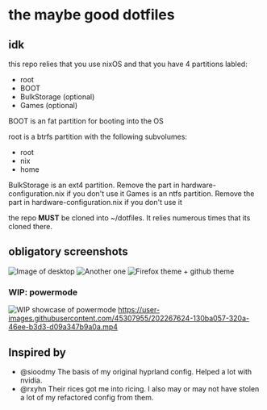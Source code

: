 # the maybe good dotfiles

## idk

this repo relies that you use nixOS and that you have 4 partitions labled:

- root
- BOOT
- BulkStorage (optional)
- Games (optional)

BOOT is an fat partition for booting into the OS

root is a btrfs partition with the following subvolumes:

- root
- nix
- home

BulkStorage is an ext4 partition. Remove the part in hardware-configuration.nix if you don't use it
Games is an ntfs partition. Remove the part in hardware-configuration.nix if you don't use it

the repo **MUST** be cloned into ~/dotfiles. It relies numerous times that its cloned there.

## obligatory screenshots

![Image of desktop](https://cdn.discordapp.com/attachments/273539705595756544/1041109605268328538/image.png)
![Another one](https://cdn.discordapp.com/attachments/273539705595756544/1041109217534296124/image.png)
![Firefox theme + github theme](https://user-images.githubusercontent.com/45307955/202266026-843597c3-8f46-45bc-b289-d1bbe192a050.png)
### WIP: powermode
![WIP showcase of powermode](https://user-images.githubusercontent.com/45307955/202266864-6738de16-3ebf-41c1-a1ed-1e9526ed5038.png)
https://user-images.githubusercontent.com/45307955/202267624-130ba057-320a-46ee-b3d3-d09a347b9a0a.mp4

## Inspired by

- @sioodmy The basis of my original hyprland config. Helped a lot with nvidia.
- @rxyhn Their rices got me into ricing. I also may or may not have stolen a lot of my refactored config from them.

